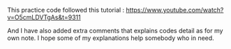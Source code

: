 This practice code followed this tutorial : https://www.youtube.com/watch?v=O5cmLDVTgAs&t=9311

And I have also added extra comments that explains codes detail as for my own note. 
I hope some of my explanations help somebody who in need.
